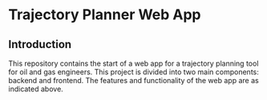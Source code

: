 # Trajectory Planner Web App
## Introduction
This repository contains the start of a web app for a trajectory planning tool for oil and gas engineers. This project is divided into two main components: backend and frontend. The features and functionality of the web app are as indicated above.